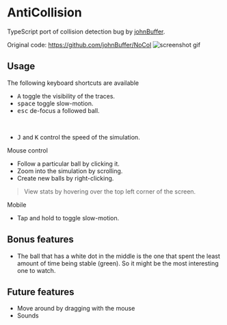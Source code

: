 # AntiCollision

TypeScript port of collision detection bug by [johnBuffer](https://github.com/johnBuffer).

Original code: https://github.com/johnBuffer/NoCol
![screenshot gif](./screenshots/screenshot.gif)

## Usage

The following keyboard shortcuts are available

- <kbd>A</kbd> toggle the visibility of the traces.
- <kbd>space</kbd> toggle slow-motion.
- <kbd>esc</kbd> de-focus a followed ball.

<br>

- <kbd>J</kbd> and <kbd>K</kbd> control the speed of the simulation.

Mouse control

- Follow a particular ball by clicking it.
- Zoom into the simulation by scrolling.
- Create new balls by right-clicking.

> View stats by hovering over the top left corner of the screen.

Mobile

- Tap and hold to toggle slow-motion.

## Bonus features

- The ball that has a white dot in the middle is the one that spent the least amount of time being stable (green). So it might be the most interesting one to watch.

## Future features

- Move around by dragging with the mouse
- Sounds
